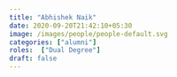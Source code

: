 ```yaml
---
title: "Abhishek Naik"
date: 2020-09-20T21:42:10+05:30
image: /images/people/people-default.svg
categories: ["alumni"]
roles:  ["Dual Degree"]
draft: false
---
```

